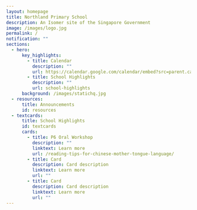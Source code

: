 ```yaml
---
layout: homepage
title: Northland Primary School
description: An Isomer site of the Singapore Government
image: /images/logo.jpg
permalink: /
notification: ""
sections:
  - hero:
      key_highlights:
        - title: Calendar
          description: ""
          url: https://calendar.google.com/calendar/embed?src=parent.calendar%40nps.edu.sg&ctz=Asia%2FSingapore
        - title: School Highlights
          description: ""
          url: school-highlights
      background: /images/statichq.jpg
  - resources:
      title: Announcements
      id: resources
  - textcards:
      title: School Highlights
      id: textcards
      cards:
        - title: P6 Oral Workshop
          description: ""
          linktext: Learn more
          url: /reading-tips-for-chinese-mother-tongue-language/
        - title: Card
          description: Card description
          linktext: Learn more
          url: ""
        - title: Card
          description: Card description
          linktext: Learn more
          url: ""
---
```

